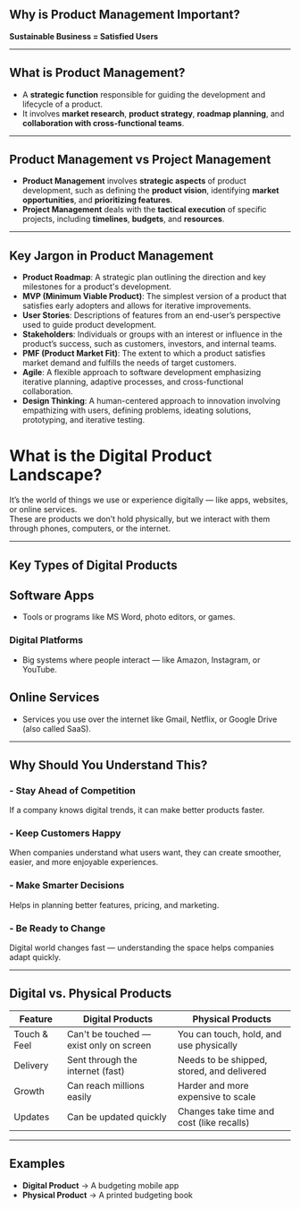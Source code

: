 ## Why is Product Management Important?

**Sustainable Business = Satisfied Users**

---

## What is Product Management?

- A **strategic function** responsible for guiding the development and lifecycle of a product.
- It involves **market research**, **product strategy**, **roadmap planning**, and **collaboration with cross-functional teams**.

---

## Product Management vs Project Management

- **Product Management** involves **strategic aspects** of product development, such as defining the **product vision**, identifying **market opportunities**, and **prioritizing features**.
- **Project Management** deals with the **tactical execution** of specific projects, including **timelines**, **budgets**, and **resources**.

---

## Key Jargon in Product Management

- **Product Roadmap**: A strategic plan outlining the direction and key milestones for a product's development.
- **MVP (Minimum Viable Product)**: The simplest version of a product that satisfies early adopters and allows for iterative improvements.
- **User Stories**: Descriptions of features from an end-user’s perspective used to guide product development.
- **Stakeholders**: Individuals or groups with an interest or influence in the product’s success, such as customers, investors, and internal teams.
- **PMF (Product Market Fit)**: The extent to which a product satisfies market demand and fulfills the needs of target customers.
- **Agile**: A flexible approach to software development emphasizing iterative planning, adaptive processes, and cross-functional collaboration.
- **Design Thinking**: A human-centered approach to innovation involving empathizing with users, defining problems, ideating solutions, prototyping, and iterative testing.

# What is the Digital Product Landscape?

It’s the world of things we use or experience digitally — like apps, websites, or online services.  
These are products we don’t hold physically, but we interact with them through phones, computers, or the internet.

---

##  Key Types of Digital Products

## Software Apps  
- Tools or programs like MS Word, photo editors, or games.

### Digital Platforms  
- Big systems where people interact — like Amazon, Instagram, or YouTube.

## Online Services  
- Services you use over the internet like Gmail, Netflix, or Google Drive (also called SaaS).

---

##  Why Should You Understand This?

### - Stay Ahead of Competition  
If a company knows digital trends, it can make better products faster.

### - Keep Customers Happy  
When companies understand what users want, they can create smoother, easier, and more enjoyable experiences.

### - Make Smarter Decisions  
Helps in planning better features, pricing, and marketing.

### - Be Ready to Change  
Digital world changes fast — understanding the space helps companies adapt quickly.

---

##  Digital vs. Physical Products

| **Feature**        | **Digital Products**                                | **Physical Products**                                 |
|--------------------|-----------------------------------------------------|--------------------------------------------------------|
| Touch & Feel       | Can't be touched — exist only on screen             | You can touch, hold, and use physically                |
| Delivery           | Sent through the internet (fast)                    | Needs to be shipped, stored, and delivered             |
| Growth             | Can reach millions easily                           | Harder and more expensive to scale                     |
| Updates            | Can be updated quickly                              | Changes take time and cost (like recalls)              |

---

##  Examples

- **Digital Product** → A budgeting mobile app  
- **Physical Product** → A printed budgeting book

